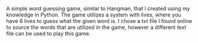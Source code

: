 A simple word guessing game, similar to Hangman, that I created using my knowledge in Python. The game utilizes a system with lives, where you have 6 lives to guess what the given word is. I chose a txt file I found online to source the words that are utilized in the game, however a different text file can be used to play this game.
